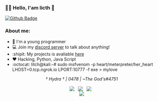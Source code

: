 ### :man_technologist: Hello, I'am licth 👋

[![Github Badge](https://img.shields.io/badge/-Github-000?style=flat-square&logo=Github&logoColor=white&link=https://github.com/fagnerpsantos)](https://github.com/zy0x157)


### About me:
- :game_die: I'm a young programmer
- 💻 Join my [discord server](https://discord.gg/qVx4CbU6a9) to talk about anything!
- :shipit: My projects is avaliable [here](https://github.com/zy0x157)
- :heart: Hacking, Python, Java Script
- :octocat: litch@kali:-# sudo msfvenom -p heart/meterpreter/her_heart LHOST=0.tcp.ngrok.io LPORT:10777 -f exe > mylove


<p align="center">
        <p align="center">
            <p align="center"><em>† Hydra † | 0478 | ~The God's#4751</em></p>
        </p>
        <p align="center">
            <a align="center">
                <img align="center" src="https://img.shields.io/badge/offensive security-blueviolet?&style=for-the-badge&logo=hackaday&logoColor=white"/>
            </a> &nbsp;
            <a align="center">
                <img align="center" src="https://img.shields.io/badge/javascript-blueviolet?&style=for-the-badge&logo=javascript&logoColor=white"/>
            </a> &nbsp;
            <a align="center">
                <img align="center" src="https://img.shields.io/badge/python-blueviolet?&style=for-the-badge&logo=python&logoColor=white"/>
            </a> &nbsp;   
        <br>
                <img src="https://github-readme-stats.vercel.app/api/top-langs/?username=zy0x157&layout=compact"/>
        </p>
    </p>
</p>
